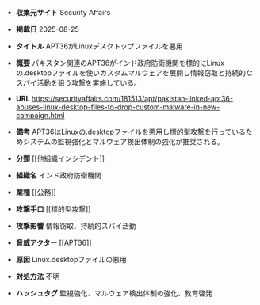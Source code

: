- **収集元サイト**
Security Affairs

- **掲載日**
2025-08-25

- **タイトル**
APT36がLinuxデスクトップファイルを悪用

- **概要**
パキスタン関連のAPT36がインド政府防衛機関を標的にLinuxの.desktopファイルを使いカスタムマルウェアを展開し情報窃取と持続的なスパイ活動を狙う攻撃を実施している。

- **URL**
https://securityaffairs.com/181513/apt/pakistan-linked-apt36-abuses-linux-desktop-files-to-drop-custom-malware-in-new-campaign.html

- **備考**
APT36はLinuxの.desktopファイルを悪用し標的型攻撃を行っているためシステムの監視強化とマルウェア検出体制の強化が推奨される。

- **分類**
[[他組織インシデント]]

- **組織名**
インド政府防衛機関

- **業種**
[[公務]]

- **攻撃手口**
[[標的型攻撃]]

- **攻撃影響**
情報窃取、持続的スパイ活動

- **脅威アクター**
[[APT36]]

- **原因**
Linux.desktopファイルの悪用

- **対処方法**
不明

- **ハッシュタグ**
監視強化、マルウェア検出体制の強化、教育啓発
